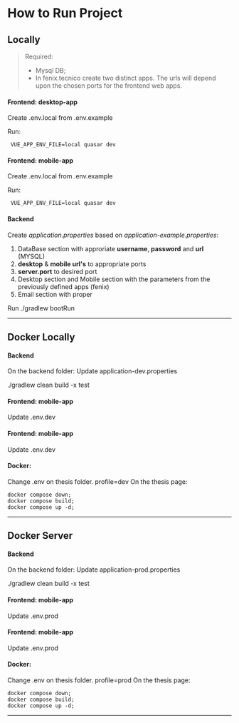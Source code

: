 
# How to Run Project

## Locally

> Required: 
> - Mysql DB;
> - In fenix.tecnico create two distinct apps.  The urls will depend upon the chosen ports for the frontend web apps.



#### Frontend: desktop-app

Create .env.local from .env.example

Run:
```
 VUE_APP_ENV_FILE=local quasar dev 
```

#### Frontend: mobile-app
Create .env.local from .env.example

Run:
```
 VUE_APP_ENV_FILE=local quasar dev 
```

#### Backend 

Create *application.properties* based on *application-example.properties*:
1.  DataBase section with approriate **username**, **password** and **url** (MYSQL)
2.   **desktop** & **mobile url's** to appropriate ports
3.  **server.port** to desired port
4.  Desktop section and Mobile section with the parameters from the previously defined apps (fenix)
5. Email section with proper

Run ./gradlew bootRun

---

## Docker Locally

#### Backend
On the backend folder:
Update application-dev.properties

./gradlew clean build -x test

#### Frontend: mobile-app
Update .env.dev


#### Frontend: mobile-app
Update .env.dev


#### Docker:
Change  .env on thesis folder. profile=dev
On the thesis page:
```
docker compose down;
docker compose build;
docker compose up -d;
```

---

## Docker Server

#### Backend
On the backend folder:
Update application-prod.properties

./gradlew clean build -x test

#### Frontend: mobile-app
Update .env.prod


#### Frontend: mobile-app
Update .env.prod


#### Docker:
Change  .env on thesis folder. profile=prod
On the thesis page:
```
docker compose down;
docker compose build;
docker compose up -d;
```

---
